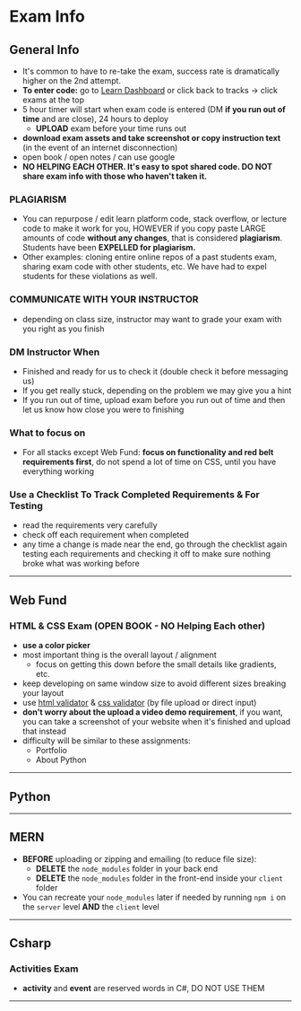 # Exam Info

## General Info

- It's common to have to re-take the exam, success rate is dramatically higher on the 2nd attempt.
- **To enter code:** go to [Learn Dashboard](https://learn.codingdojo.com/signin) or click back to tracks -> click exams at the top
- 5 hour timer will start when exam code is entered (DM **if you run out of time** and are close), 24 hours to deploy
  - **UPLOAD** exam before your time runs out
- **download exam assets and take screenshot or copy instruction text** (in the event of an internet disconnection)
- open book / open notes / can use google
- **NO HELPING EACH OTHER. It's easy to spot shared code. DO NOT share exam info with those who haven't taken it.**

### PLAGIARISM

- You can repurpose / edit learn platform code, stack overflow, or lecture code to make it work for you, HOWEVER if you copy paste LARGE amounts of code **without any changes**, that is considered **plagiarism**. Students have been **EXPELLED for plagiarism.**
- Other examples: cloning entire online repos of a past students exam, sharing exam code with other students, etc. We have had to expel students for these violations as well.

### COMMUNICATE WITH YOUR INSTRUCTOR

- depending on class size, instructor may want to grade your exam with you right as you finish

### DM Instructor When

- Finished and ready for us to check it (double check it before messaging us)
- If you get really stuck, depending on the problem we may give you a hint
- If you run out of time, upload exam before you run out of time and then let us know how close you were to finishing

### What to focus on

- For all stacks except Web Fund: **focus on functionality and red belt requirements first**, do not spend a lot of time on CSS, until you have everything working

### Use a Checklist To Track Completed Requirements & For Testing

- read the requirements very carefully
- check off each requirement when completed
- any time a change is made near the end, go through the checklist again testing each requirements and checking it off to make sure nothing broke what was working before

---

## Web Fund

### HTML & CSS Exam (**OPEN BOOK** - NO Helping Each other)

- **use a color picker**
- most important thing is the overall layout / alignment
  - focus on getting this down before the small details like gradients, etc.
- keep developing on same window size to avoid different sizes breaking your layout
- use [html validator](https://validator.w3.org/) & [css validator](http://www.css-validator.org/) (by file upload or direct input)
- **don't worry about the upload a video demo requirement**, if you want, you can take a screenshot of your website when it's finished and upload that instead
- difficulty will be similar to these assignments:
  - Portfolio
  - About Python

---

## Python

---

## MERN

- **BEFORE** uploading or zipping and emailing (to reduce file size):
  - **DELETE** the `node_modules` folder in your back end
  - **DELETE** the `node_modules` folder in the front-end inside your `client` folder
- You can recreate your `node_modules` later if needed by running `npm i` on the `server` level **AND** the `client` level

---

## Csharp

### Activities Exam

- **activity** and **event** are reserved words in C#, DO NOT USE THEM

---
